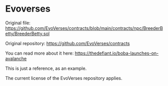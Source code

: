 # Evoverses

Original file: 
https://github.com/EvoVerses/contracts/blob/main/contracts/npc/BreederBetty/BreederBetty.sol


Original repository: 
https://github.com/EvoVerses/contracts

You can read more about it here: 
https://thedefiant.io/boba-launches-on-avalanche

This is just a reference, as an example. 

The current license of the EvoVerses repository applies.
